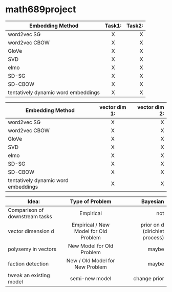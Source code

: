 # math689project

| Embedding Method | Task1: | Task2: |
| ------------- |:-------------:| -----:|
| word2vec SG  |  X | X |
| word2vec CBOW  | X | X |
| GloVe | X  | X |
| SVD | X | X |
| elmo | X | X |
| SD-SG | X | X |
| SD-CBOW | X | X |
| tentatively dynamic word embeddings | X | X |



| Embedding Method | vector dim 1: | vector dim 2: |
| ------------- |:-------------:| -----:|
| word2vec SG  |  X | X |
| word2vec CBOW  | X | X |
| GloVe | X  | X |
| SVD | X | X |
| elmo | X | X |
| SD-SG | X | X |
| SD-CBOW | X | X |
| tentatively dynamic word embeddings | X | X |

| Idea: | Type of Problem | Bayesian |
| ------------- |:-------------:|-------------:|
| Comparison of downstream tasks | Empirical | not |
| vector dimension d | Empirical / New Model for Old Problem | prior on d (dirichlet process) |
| polysemy in vectors | New Model for Old Problem | maybe |
| faction detection | New / Old Model for New Problem | maybe |
| tweak an existing model | semi-new model | change prior |










